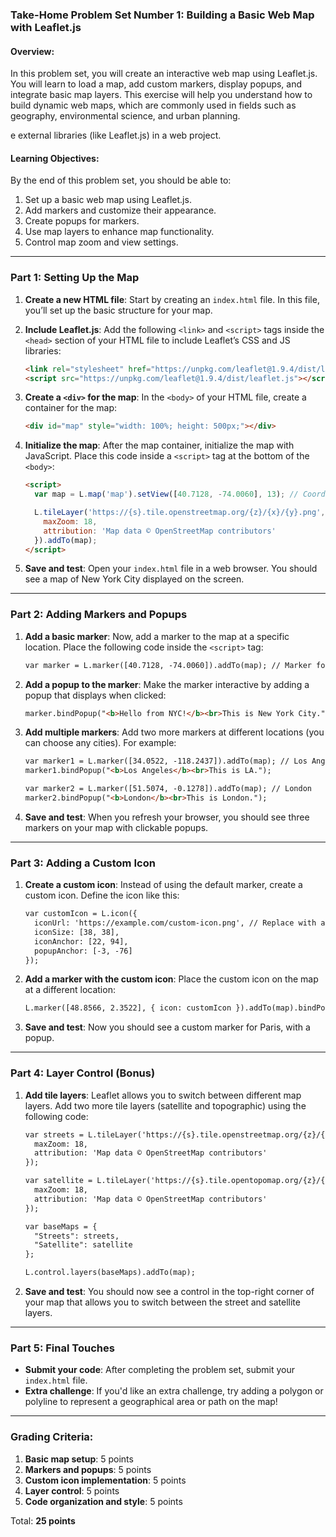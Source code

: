 ### Take-Home Problem Set Number 1: Building a Basic Web Map with Leaflet.js

#### Overview:
In this problem set, you will create an interactive web map using Leaflet.js. You will learn to load a map, add custom markers, display popups, and integrate basic map layers. This exercise will help you understand how to build dynamic web maps, which are commonly used in fields such as geography, environmental science, and urban planning.

e external libraries (like Leaflet.js) in a web project.

#### Learning Objectives:
By the end of this problem set, you should be able to:
1. Set up a basic web map using Leaflet.js.
2. Add markers and customize their appearance.
3. Create popups for markers.
4. Use map layers to enhance map functionality.
5. Control map zoom and view settings.

---

### Part 1: Setting Up the Map

1. **Create a new HTML file**:
   Start by creating an `index.html` file. In this file, you’ll set up the basic structure for your map.

2. **Include Leaflet.js**:
   Add the following `<link>` and `<script>` tags inside the `<head>` section of your HTML file to include Leaflet’s CSS and JS libraries:
   
   ```html
   <link rel="stylesheet" href="https://unpkg.com/leaflet@1.9.4/dist/leaflet.css" />
   <script src="https://unpkg.com/leaflet@1.9.4/dist/leaflet.js"></script>
   ```

3. **Create a `<div>` for the map**:
   In the `<body>` of your HTML file, create a container for the map:
   
   ```html
   <div id="map" style="width: 100%; height: 500px;"></div>
   ```

4. **Initialize the map**:
   After the map container, initialize the map with JavaScript. Place this code inside a `<script>` tag at the bottom of the `<body>`:

   ```html
   <script>
     var map = L.map('map').setView([40.7128, -74.0060], 13); // Coordinates for New York City

     L.tileLayer('https://{s}.tile.openstreetmap.org/{z}/{x}/{y}.png', {
       maxZoom: 18,
       attribution: 'Map data © OpenStreetMap contributors'
     }).addTo(map);
   </script>
   ```

5. **Save and test**:
   Open your `index.html` file in a web browser. You should see a map of New York City displayed on the screen.

---

### Part 2: Adding Markers and Popups

1. **Add a basic marker**:
   Now, add a marker to the map at a specific location. Place the following code inside the `<script>` tag:
   
   ```html
   var marker = L.marker([40.7128, -74.0060]).addTo(map); // Marker for NYC
   ```

2. **Add a popup to the marker**:
   Make the marker interactive by adding a popup that displays when clicked:

   ```html
   marker.bindPopup("<b>Hello from NYC!</b><br>This is New York City.").openPopup();
   ```

3. **Add multiple markers**:
   Add two more markers at different locations (you can choose any cities). For example:

   ```html
   var marker1 = L.marker([34.0522, -118.2437]).addTo(map); // Los Angeles
   marker1.bindPopup("<b>Los Angeles</b><br>This is LA.");

   var marker2 = L.marker([51.5074, -0.1278]).addTo(map); // London
   marker2.bindPopup("<b>London</b><br>This is London.");
   ```

4. **Save and test**:
   When you refresh your browser, you should see three markers on your map with clickable popups.

---

### Part 3: Adding a Custom Icon

1. **Create a custom icon**:
   Instead of using the default marker, create a custom icon. Define the icon like this:

   ```html
   var customIcon = L.icon({
     iconUrl: 'https://example.com/custom-icon.png', // Replace with a URL to an image
     iconSize: [38, 38],
     iconAnchor: [22, 94],
     popupAnchor: [-3, -76]
   });
   ```

2. **Add a marker with the custom icon**:
   Place the custom icon on the map at a different location:

   ```html
   L.marker([48.8566, 2.3522], { icon: customIcon }).addTo(map).bindPopup("This is Paris with a custom icon.");
   ```

3. **Save and test**:
   Now you should see a custom marker for Paris, with a popup.

---

### Part 4: Layer Control (Bonus)

1. **Add tile layers**:
   Leaflet allows you to switch between different map layers. Add two more tile layers (satellite and topographic) using the following code:

   ```html
   var streets = L.tileLayer('https://{s}.tile.openstreetmap.org/{z}/{x}/{y}.png', {
     maxZoom: 18,
     attribution: 'Map data © OpenStreetMap contributors'
   });

   var satellite = L.tileLayer('https://{s}.tile.opentopomap.org/{z}/{x}/{y}.png', {
     maxZoom: 18,
     attribution: 'Map data © OpenStreetMap contributors'
   });

   var baseMaps = {
     "Streets": streets,
     "Satellite": satellite
   };
   
   L.control.layers(baseMaps).addTo(map);
   ```

2. **Save and test**:
   You should now see a control in the top-right corner of your map that allows you to switch between the street and satellite layers.

---

### Part 5: Final Touches

- **Submit your code**: After completing the problem set, submit your `index.html` file.
- **Extra challenge**: If you'd like an extra challenge, try adding a polygon or polyline to represent a geographical area or path on the map!

---

### Grading Criteria:
1. **Basic map setup**: 5 points
2. **Markers and popups**: 5 points
3. **Custom icon implementation**: 5 points
4. **Layer control**: 5 points
5. **Code organization and style**: 5 points

Total: **25 points**

